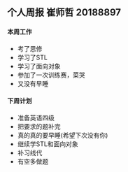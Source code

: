 ## 个人周报 崔师哲 20188897

#### 本周工作
* 考了思修
* 学习了STL
* 学习了面向对象
* 参加了一次训练赛，菜哭
* 又没有早睡

####  下周计划
* 准备英语四级
* 把要求的题补完
* 真的真的要早睡(希望下次没有你)
* 继续学STL和面向对象
* 补习线代
* 有空多做题


